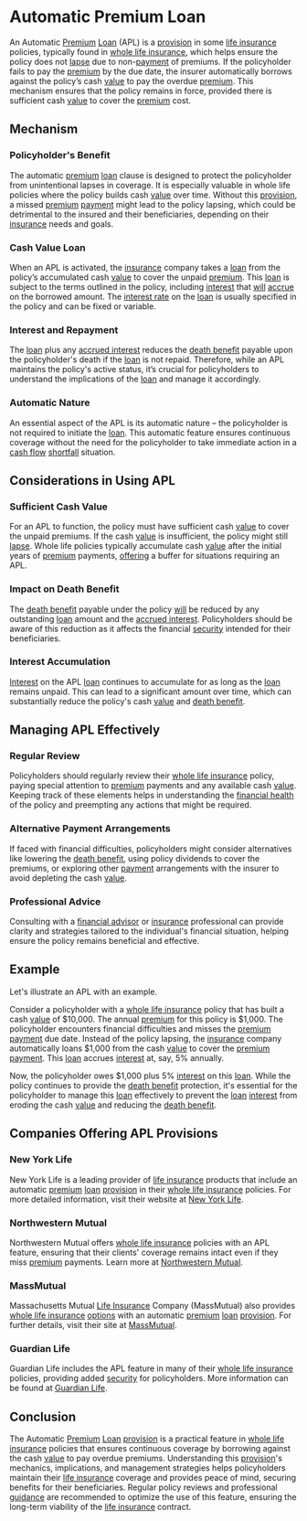 # Automatic Premium Loan

An Automatic [Premium](../p/premium.md) [Loan](../l/loan.md) (APL) is a [provision](../p/provision.md) in some [life insurance](../l/life_insurance.md) policies, typically found in [whole life insurance](../w/whole_life_insurance.md), which helps ensure the policy does not [lapse](../l/lapse.md) due to non-[payment](../p/payment.md) of premiums. If the policyholder fails to pay the [premium](../p/premium.md) by the due date, the insurer automatically borrows against the policy’s cash [value](../v/value.md) to pay the overdue [premium](../p/premium.md). This mechanism ensures that the policy remains in force, provided there is sufficient cash [value](../v/value.md) to cover the [premium](../p/premium.md) cost.

## Mechanism

### Policyholder's Benefit
The automatic [premium](../p/premium.md) [loan](../l/loan.md) clause is designed to protect the policyholder from unintentional lapses in coverage. It is especially valuable in whole life policies where the policy builds cash [value](../v/value.md) over time. Without this [provision](../p/provision.md), a missed [premium](../p/premium.md) [payment](../p/payment.md) might lead to the policy lapsing, which could be detrimental to the insured and their beneficiaries, depending on their [insurance](../i/insurance.md) needs and goals.

### Cash Value Loan
When an APL is activated, the [insurance](../i/insurance.md) company takes a [loan](../l/loan.md) from the policy’s accumulated cash [value](../v/value.md) to cover the unpaid [premium](../p/premium.md). This [loan](../l/loan.md) is subject to the terms outlined in the policy, including [interest](../i/interest.md) that [will](../w/will.md) [accrue](../a/accrue.md) on the borrowed amount. The [interest rate](../i/interest_rate.md) on the [loan](../l/loan.md) is usually specified in the policy and can be fixed or variable.

### Interest and Repayment
The [loan](../l/loan.md) plus any [accrued interest](../a/accrued_interest.md) reduces the [death benefit](../d/death_benefit.md) payable upon the policyholder's death if the [loan](../l/loan.md) is not repaid. Therefore, while an APL maintains the policy's active status, it’s crucial for policyholders to understand the implications of the [loan](../l/loan.md) and manage it accordingly.

### Automatic Nature
An essential aspect of the APL is its automatic nature – the policyholder is not required to initiate the [loan](../l/loan.md). This automatic feature ensures continuous coverage without the need for the policyholder to take immediate action in a [cash flow](../c/cash_flow.md) [shortfall](../s/shortfall.md) situation.

## Considerations in Using APL

### Sufficient Cash Value
For an APL to function, the policy must have sufficient cash [value](../v/value.md) to cover the unpaid premiums. If the cash [value](../v/value.md) is insufficient, the policy might still [lapse](../l/lapse.md). Whole life policies typically accumulate cash [value](../v/value.md) after the initial years of [premium](../p/premium.md) payments, [offering](../o/offering.md) a buffer for situations requiring an APL.

### Impact on Death Benefit
The [death benefit](../d/death_benefit.md) payable under the policy [will](../w/will.md) be reduced by any outstanding [loan](../l/loan.md) amount and the [accrued interest](../a/accrued_interest.md). Policyholders should be aware of this reduction as it affects the financial [security](../s/security.md) intended for their beneficiaries.

### Interest Accumulation
[Interest](../i/interest.md) on the APL [loan](../l/loan.md) continues to accumulate for as long as the [loan](../l/loan.md) remains unpaid. This can lead to a significant amount over time, which can substantially reduce the policy's cash [value](../v/value.md) and [death benefit](../d/death_benefit.md).

## Managing APL Effectively

### Regular Review
Policyholders should regularly review their [whole life insurance](../w/whole_life_insurance.md) policy, paying special attention to [premium](../p/premium.md) payments and any available cash [value](../v/value.md). Keeping track of these elements helps in understanding the [financial health](../f/financial_health.md) of the policy and preempting any actions that might be required.

### Alternative Payment Arrangements
If faced with financial difficulties, policyholders might consider alternatives like lowering the [death benefit](../d/death_benefit.md), using policy dividends to cover the premiums, or exploring other [payment](../p/payment.md) arrangements with the insurer to avoid depleting the cash [value](../v/value.md).

### Professional Advice
Consulting with a [financial advisor](../f/financial_advisor.md) or [insurance](../i/insurance.md) professional can provide clarity and strategies tailored to the individual's financial situation, helping ensure the policy remains beneficial and effective.

## Example

Let's illustrate an APL with an example.

Consider a policyholder with a [whole life insurance](../w/whole_life_insurance.md) policy that has built a cash [value](../v/value.md) of $10,000. The annual [premium](../p/premium.md) for this policy is $1,000. The policyholder encounters financial difficulties and misses the [premium](../p/premium.md) [payment](../p/payment.md) due date. Instead of the policy lapsing, the [insurance](../i/insurance.md) company automatically loans $1,000 from the cash [value](../v/value.md) to cover the [premium](../p/premium.md) [payment](../p/payment.md). This [loan](../l/loan.md) accrues [interest](../i/interest.md) at, say, 5% annually.

Now, the policyholder owes $1,000 plus 5% [interest](../i/interest.md) on this [loan](../l/loan.md). While the policy continues to provide the [death benefit](../d/death_benefit.md) protection, it's essential for the policyholder to manage this [loan](../l/loan.md) effectively to prevent the [loan](../l/loan.md) [interest](../i/interest.md) from eroding the cash [value](../v/value.md) and reducing the [death benefit](../d/death_benefit.md).

## Companies Offering APL Provisions

### New York Life
New York Life is a leading provider of [life insurance](../l/life_insurance.md) products that include an automatic [premium](../p/premium.md) [loan](../l/loan.md) [provision](../p/provision.md) in their [whole life insurance](../w/whole_life_insurance.md) policies. For more detailed information, visit their website at [New York Life](https://www.newyorklife.com).

### Northwestern Mutual
Northwestern Mutual offers [whole life insurance](../w/whole_life_insurance.md) policies with an APL feature, ensuring that their clients' coverage remains intact even if they miss [premium](../p/premium.md) payments. Learn more at [Northwestern Mutual](https://www.northwesternmutual.com).

### MassMutual
Massachusetts Mutual [Life Insurance](../l/life_insurance.md) Company (MassMutual) also provides [whole life insurance](../w/whole_life_insurance.md) [options](../o/options.md) with an automatic [premium](../p/premium.md) [loan](../l/loan.md) [provision](../p/provision.md). For further details, visit their site at [MassMutual](https://www.massmutual.com).

### Guardian Life
Guardian Life includes the APL feature in many of their [whole life insurance](../w/whole_life_insurance.md) policies, providing added [security](../s/security.md) for policyholders. More information can be found at [Guardian Life](https://www.guardianlife.com).

## Conclusion

The Automatic [Premium](../p/premium.md) [Loan](../l/loan.md) [provision](../p/provision.md) is a practical feature in [whole life insurance](../w/whole_life_insurance.md) policies that ensures continuous coverage by borrowing against the cash [value](../v/value.md) to pay overdue premiums. Understanding this [provision](../p/provision.md)'s mechanics, implications, and management strategies helps policyholders maintain their [life insurance](../l/life_insurance.md) coverage and provides peace of mind, securing benefits for their beneficiaries. Regular policy reviews and professional [guidance](../g/guidance.md) are recommended to optimize the use of this feature, ensuring the long-term viability of the [life insurance](../l/life_insurance.md) contract.